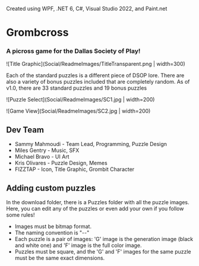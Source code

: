 Created using WPF, .NET 6, C#, Visual Studio 2022, and Paint.net

# Grombcross
### A picross game for the Dallas Society of Play!

![Title Graphic](Social/ReadmeImages/TitleTransparent.png | width=300)

Each of the standard puzzles is a different piece of DSOP lore. There are also a variety of bonus puzzles included that are completely random.
As of v1.0, there are 33 standard puzzles and 19 bonus puzzles

![Puzzle Select](Social/ReadmeImages/SC1.jpg | width=200)

![Game View](Social/ReadmeImages/SC2.jpg | width=200)

## Dev Team
* Sammy Mahmoudi - Team Lead, Programming, Puzzle Design
* Miles Gentry - Music, SFX
* Michael Bravo - UI Art
* Kris Olivares - Puzzle Design, Memes
* FIZZTAP - Icon, Title Graphic, Grombit Character

## Adding custom puzzles
In the download folder, there is a Puzzles folder with all the puzzle images. Here, you can edit any of the puzzles or even add your own if you follow some rules!
* Images must be bitmap format.
* The naming convention is "<Puzzle Index>-<Puzzle Name>-<G or F>"
* Each puzzle is a pair of images: 'G' image is the generation image (black and white one) and 'F' image is the full color image.
* Puzzles must be square, and the 'G' and 'F' images for the same puzzle must be the same exact dimensions.
